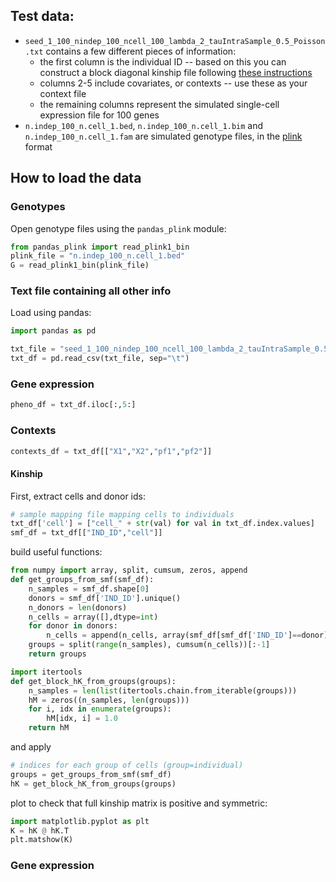 ## Test data:

* ```seed_1_100_nindep_100_ncell_100_lambda_2_tauIntraSample_0.5_Poisson.txt``` contains a few different pieces of information:
  * the first column is the individual ID -- based on this you can construct a block diagonal kinship file following [these instructions](https://github.com/annacuomo/CellRegMap_analyses/blob/main/endodiff/preprocessing/block_diagonal_K.ipynb)
  * columns 2-5 include covariates, or contexts -- use these as your context file
  * the remaining columns represent the simulated single-cell expression file for 100 genes
* ```n.indep_100_n.cell_1.bed```, ```n.indep_100_n.cell_1.bim``` and ```n.indep_100_n.cell_1.fam``` are simulated genotype files, in the [plink](https://en.wikipedia.org/wiki/PLINK_(genetic_tool-set)) format

## How to load the data

### Genotypes

Open genotype files using the ```pandas_plink``` module:

```python
from pandas_plink import read_plink1_bin
plink_file = "n.indep_100_n.cell_1.bed"
G = read_plink1_bin(plink_file)
```

### Text file containing all other info

Load using pandas:

```python
import pandas as pd

txt_file = "seed_1_100_nindep_100_ncell_100_lambda_2_tauIntraSample_0.5_Poisson.txt"
txt_df = pd.read_csv(txt_file, sep="\t")
```

### Gene expression

```python
pheno_df = txt_df.iloc[:,5:]
```

### Contexts

```python
contexts_df = txt_df[["X1","X2","pf1","pf2"]]
```

#### Kinship

First, extract cells and donor ids:

```python
# sample mapping file mapping cells to individuals
txt_df['cell'] = ["cell_" + str(val) for val in txt_df.index.values]
smf_df = txt_df[["IND_ID","cell"]]
```

build useful functions:

```python
from numpy import array, split, cumsum, zeros, append
def get_groups_from_smf(smf_df):
    n_samples = smf_df.shape[0]
    donors = smf_df['IND_ID'].unique()
    n_donors = len(donors)
    n_cells = array([],dtype=int)
    for donor in donors:
        n_cells = append(n_cells, array(smf_df[smf_df['IND_ID']==donor].shape[0], dtype=int))
    groups = split(range(n_samples), cumsum(n_cells))[:-1]
    return groups

import itertools
def get_block_hK_from_groups(groups):
    n_samples = len(list(itertools.chain.from_iterable(groups)))
    hM = zeros((n_samples, len(groups)))
    for i, idx in enumerate(groups):
        hM[idx, i] = 1.0
    return hM
```

and apply

```python
# indices for each group of cells (group=individual)
groups = get_groups_from_smf(smf_df)
hK = get_block_hK_from_groups(groups)
```

plot to check that full kinship matrix is positive and symmetric:

```python
import matplotlib.pyplot as plt
K = hK @ hK.T
plt.matshow(K)
```




### Gene expression


